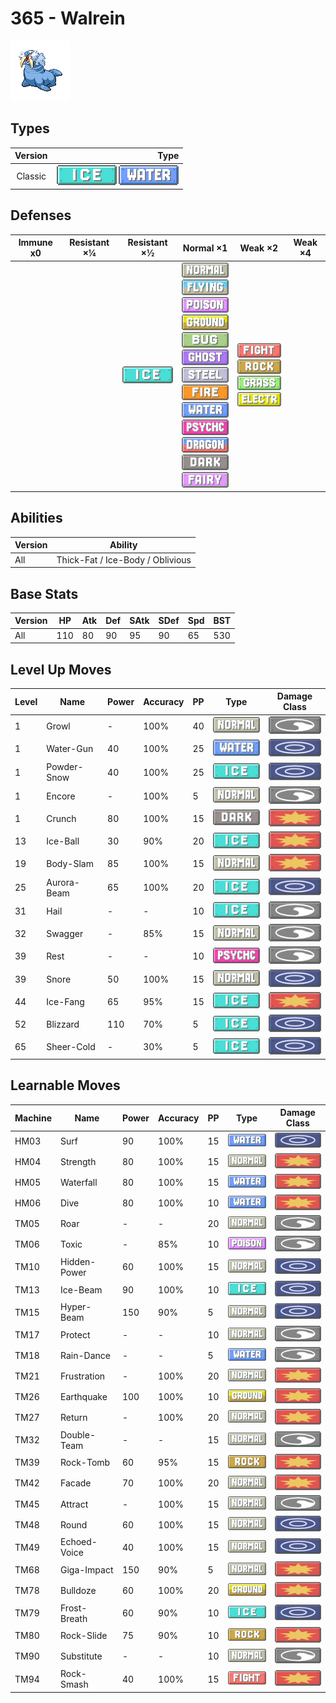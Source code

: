# 365 - Walrein

![walrein](../img/pokemon/365.png)

## Types

| Version | Type                                                          |
| :-----: | ------------------------------------------------------------: |
| Classic | ![ice](../img/types/ice.png) ![water](../img/types/water.png) |

## Defenses

| Immune x0 | Resistant ×¼ | Resistant ×½                 | Normal ×1                                                                                                                                                                                                                                                                                                                                                                                                                                                                                          | Weak ×2                                                                                                                                                   | Weak ×4 |
| --------- | ------------ | ---------------------------- | -------------------------------------------------------------------------------------------------------------------------------------------------------------------------------------------------------------------------------------------------------------------------------------------------------------------------------------------------------------------------------------------------------------------------------------------------------------------------------------------------- | --------------------------------------------------------------------------------------------------------------------------------------------------------- | ------- |
|           |              | ![ice](../img/types/ice.png) | ![normal](../img/types/normal.png)<br/>![flying](../img/types/flying.png)<br/>![poison](../img/types/poison.png)<br/>![ground](../img/types/ground.png)<br/>![bug](../img/types/bug.png)<br/>![ghost](../img/types/ghost.png)<br/>![steel](../img/types/steel.png)<br/>![fire](../img/types/fire.png)<br/>![water](../img/types/water.png)<br/>![psychic](../img/types/psychic.png)<br/>![dragon](../img/types/dragon.png)<br/>![dark](../img/types/dark.png)<br/>![fairy](../img/types/fairy.png) | ![fighting](../img/types/fighting.png)<br/>![rock](../img/types/rock.png)<br/>![grass](../img/types/grass.png)<br/>![electric](../img/types/electric.png) |         |

## Abilities

| Version | Ability                          |
| ------- | -------------------------------- |
| All     | Thick-Fat / Ice-Body / Oblivious |

## Base Stats

| Version | HP  | Atk | Def | SAtk | SDef | Spd | BST |
| ------- | --- | --- | --- | ---- | ---- | --- | --- |
| All     | 110 | 80  | 90  | 95   | 90   | 65  | 530 |

## Level Up Moves

| Level | Name        | Power | Accuracy | PP | Type                                 | Damage Class                           |
| ----- | ----------- | ----- | -------- | -- | ------------------------------------ | -------------------------------------- |
| 1     | Growl       | -     | 100%     | 40 | ![normal](../img/types/normal.png)   | ![status](../img/types/status.png)     |
| 1     | Water-Gun   | 40    | 100%     | 25 | ![water](../img/types/water.png)     | ![special](../img/types/special.png)   |
| 1     | Powder-Snow | 40    | 100%     | 25 | ![ice](../img/types/ice.png)         | ![special](../img/types/special.png)   |
| 1     | Encore      | -     | 100%     | 5  | ![normal](../img/types/normal.png)   | ![status](../img/types/status.png)     |
| 1     | Crunch      | 80    | 100%     | 15 | ![dark](../img/types/dark.png)       | ![physical](../img/types/physical.png) |
| 13    | Ice-Ball    | 30    | 90%      | 20 | ![ice](../img/types/ice.png)         | ![physical](../img/types/physical.png) |
| 19    | Body-Slam   | 85    | 100%     | 15 | ![normal](../img/types/normal.png)   | ![physical](../img/types/physical.png) |
| 25    | Aurora-Beam | 65    | 100%     | 20 | ![ice](../img/types/ice.png)         | ![special](../img/types/special.png)   |
| 31    | Hail        | -     | -        | 10 | ![ice](../img/types/ice.png)         | ![status](../img/types/status.png)     |
| 32    | Swagger     | -     | 85%      | 15 | ![normal](../img/types/normal.png)   | ![status](../img/types/status.png)     |
| 39    | Rest        | -     | -        | 10 | ![psychic](../img/types/psychic.png) | ![status](../img/types/status.png)     |
| 39    | Snore       | 50    | 100%     | 15 | ![normal](../img/types/normal.png)   | ![special](../img/types/special.png)   |
| 44    | Ice-Fang    | 65    | 95%      | 15 | ![ice](../img/types/ice.png)         | ![physical](../img/types/physical.png) |
| 52    | Blizzard    | 110   | 70%      | 5  | ![ice](../img/types/ice.png)         | ![special](../img/types/special.png)   |
| 65    | Sheer-Cold  | -     | 30%      | 5  | ![ice](../img/types/ice.png)         | ![special](../img/types/special.png)   |

## Learnable Moves

| Machine | Name         | Power | Accuracy | PP | Type                                   | Damage Class                           |
| ------- | ------------ | ----- | -------- | -- | -------------------------------------- | -------------------------------------- |
| HM03    | Surf         | 90    | 100%     | 15 | ![water](../img/types/water.png)       | ![special](../img/types/special.png)   |
| HM04    | Strength     | 80    | 100%     | 15 | ![normal](../img/types/normal.png)     | ![physical](../img/types/physical.png) |
| HM05    | Waterfall    | 80    | 100%     | 15 | ![water](../img/types/water.png)       | ![physical](../img/types/physical.png) |
| HM06    | Dive         | 80    | 100%     | 10 | ![water](../img/types/water.png)       | ![physical](../img/types/physical.png) |
| TM05    | Roar         | -     | -        | 20 | ![normal](../img/types/normal.png)     | ![status](../img/types/status.png)     |
| TM06    | Toxic        | -     | 85%      | 10 | ![poison](../img/types/poison.png)     | ![status](../img/types/status.png)     |
| TM10    | Hidden-Power | 60    | 100%     | 15 | ![normal](../img/types/normal.png)     | ![special](../img/types/special.png)   |
| TM13    | Ice-Beam     | 90    | 100%     | 10 | ![ice](../img/types/ice.png)           | ![special](../img/types/special.png)   |
| TM15    | Hyper-Beam   | 150   | 90%      | 5  | ![normal](../img/types/normal.png)     | ![special](../img/types/special.png)   |
| TM17    | Protect      | -     | -        | 10 | ![normal](../img/types/normal.png)     | ![status](../img/types/status.png)     |
| TM18    | Rain-Dance   | -     | -        | 5  | ![water](../img/types/water.png)       | ![status](../img/types/status.png)     |
| TM21    | Frustration  | -     | 100%     | 20 | ![normal](../img/types/normal.png)     | ![physical](../img/types/physical.png) |
| TM26    | Earthquake   | 100   | 100%     | 10 | ![ground](../img/types/ground.png)     | ![physical](../img/types/physical.png) |
| TM27    | Return       | -     | 100%     | 20 | ![normal](../img/types/normal.png)     | ![physical](../img/types/physical.png) |
| TM32    | Double-Team  | -     | -        | 15 | ![normal](../img/types/normal.png)     | ![status](../img/types/status.png)     |
| TM39    | Rock-Tomb    | 60    | 95%      | 15 | ![rock](../img/types/rock.png)         | ![physical](../img/types/physical.png) |
| TM42    | Facade       | 70    | 100%     | 20 | ![normal](../img/types/normal.png)     | ![physical](../img/types/physical.png) |
| TM45    | Attract      | -     | 100%     | 15 | ![normal](../img/types/normal.png)     | ![status](../img/types/status.png)     |
| TM48    | Round        | 60    | 100%     | 15 | ![normal](../img/types/normal.png)     | ![special](../img/types/special.png)   |
| TM49    | Echoed-Voice | 40    | 100%     | 15 | ![normal](../img/types/normal.png)     | ![special](../img/types/special.png)   |
| TM68    | Giga-Impact  | 150   | 90%      | 5  | ![normal](../img/types/normal.png)     | ![physical](../img/types/physical.png) |
| TM78    | Bulldoze     | 60    | 100%     | 20 | ![ground](../img/types/ground.png)     | ![physical](../img/types/physical.png) |
| TM79    | Frost-Breath | 60    | 90%      | 10 | ![ice](../img/types/ice.png)           | ![special](../img/types/special.png)   |
| TM80    | Rock-Slide   | 75    | 90%      | 10 | ![rock](../img/types/rock.png)         | ![physical](../img/types/physical.png) |
| TM90    | Substitute   | -     | -        | 10 | ![normal](../img/types/normal.png)     | ![status](../img/types/status.png)     |
| TM94    | Rock-Smash   | 40    | 100%     | 15 | ![fighting](../img/types/fighting.png) | ![physical](../img/types/physical.png) |